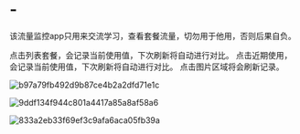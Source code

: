 # -
该流量监控app只用来交流学习，查看套餐流量，切勿用于他用，否则后果自负。

点击列表套餐，会记录当前使用值，下次刷新将自动进行对比。
点击近期使用，会记录当前使用值，下次刷新将自动进行对比。
点击图片区域将会刷新记录。

![b97a79fb492d9b87ce4b2a2dfd71e1c](https://user-images.githubusercontent.com/28004731/219291908-e5216de8-ea1d-4dd8-ac0b-0c333206e3bf.jpg)

![9ddf134f944c801a4417a85a8af58a6](https://user-images.githubusercontent.com/28004731/219291984-f5377076-715c-4ca4-b9c2-0c7fb963445f.jpg)

![833a2eb33f69ef3c9afa6aca05fb39a](https://user-images.githubusercontent.com/28004731/219292011-59b46ba0-e142-4ded-be65-2bb09f488b03.jpg)
